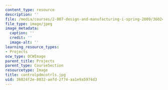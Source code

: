 ```yaml
---
content_type: resource
description: ''
file: /media/courses/2-007-design-and-manufacturing-i-spring-2009/36024f2e8032aefd2f74aa1e9a5974d3_controlpdmcotrls.jpg
file_type: image/jpeg
image_metadata:
  caption: ''
  credit: ''
  image-alt: ''
learning_resource_types:
- Projects
ocw_type: OCWImage
parent_title: Projects
parent_type: CourseSection
resourcetype: Image
title: controlpdmcotrls.jpg
uid: 36024f2e-8032-aefd-2f74-aa1e9a5974d3
---
```

